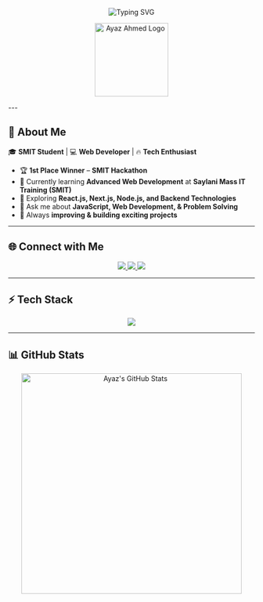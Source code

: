 <!-- Banner Section -->
<p align="center">
  <img src="https://readme-typing-svg.herokuapp.com?font=Fira+Code&size=32&pause=1000&color=F78C6C&center=true&vCenter=true&width=800&lines=Hi+There!+I'm+Ayaz+Ahmed;SMIT+Student+🚀;Passionate+Web+Developer;Learning+Advanced+Web+Development" alt="Typing SVG">
</p>

<!-- Custom Logo -->
<p align="center">
  <img src="https://raw.githubusercontent.com/Ayaz-Ahmed/Ayaz-Ahmed/main/AA-logo.png" width="150px" alt="Ayaz Ahmed Logo">
</p>
---

## 🚀 About Me  

🎓 **SMIT Student** | 💻 **Web Developer** | 🔥 **Tech Enthusiast**  

- 🏆 **1st Place Winner** – **SMIT Hackathon**  
- 🔭 Currently learning **Advanced Web Development** at **Saylani Mass IT Training (SMIT)**  
- 🌱 Exploring **React.js, Next.js, Node.js, and Backend Technologies**  
- 💬 Ask me about **JavaScript, Web Development, & Problem Solving**  
- 🎯 Always **improving & building exciting projects**  

---

## 🌐 Connect with Me  

<p align="center">
  <a href="your-linkedin-url">
    <img src="https://img.shields.io/badge/LinkedIn-%230077B5.svg?style=for-the-badge&logo=linkedin&logoColor=white">
  </a>
  <a href="your-twitter-url">
    <img src="https://img.shields.io/badge/Twitter-%231DA1F2.svg?style=for-the-badge&logo=twitter&logoColor=white">
  </a>
  <a href="your-portfolio-url">
    <img src="https://img.shields.io/badge/Portfolio-%23000000.svg?style=for-the-badge&logo=web&logoColor=white">
  </a>
</p>

---

## ⚡ Tech Stack  

<p align="center">
  <img src="https://skillicons.dev/icons?i=html,css,js,react,nextjs,tailwind,nodejs,mongodb,git,github,vscode" />
</p>

---

## 📊 GitHub Stats  

<p align="center">
  <img src="https://github-readme-stats.vercel.app/api?username=Ayaz-Ahmed&show_icons=true&theme=radical" alt="Ayaz's GitHub Stats" width="450px">
  <img src="https://github-readme-streak-stats.herokuapp.com/?user=Ayaz-Ahmed&theme=radical" alt="Gi
